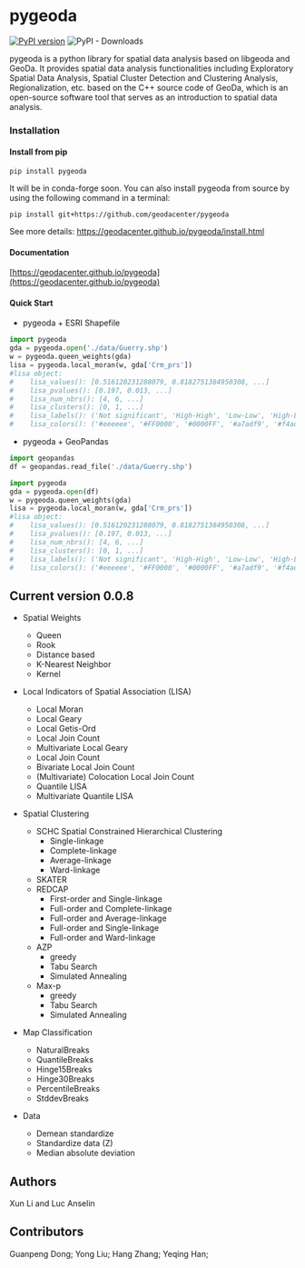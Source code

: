 # pygeoda

[![PyPI version](https://badge.fury.io/py/pygeoda.svg)](https://badge.fury.io/py/pygeoda)
![PyPI - Downloads](https://img.shields.io/pypi/dm/pygeoda)


pygeoda is a python library for spatial data analysis based on libgeoda and GeoDa. It provides spatial data analysis functionalities including Exploratory Spatial Data Analysis, Spatial Cluster Detection and Clustering Analysis, Regionalization, etc. based on the C++ source code of GeoDa, which is an open-source software tool that serves as an introduction to spatial data analysis. 

### Installation

#### Install from pip

```
pip install pygeoda
```

It will be in conda-forge soon. You can also install pygeoda from source by using the following command in a terminal:

```
pip install git+https://github.com/geodacenter/pygeoda    
```

See more details: https://geodacenter.github.io/pygeoda/install.html

#### Documentation

[https://geodacenter.github.io/pygeoda](https://geodacenter.github.io/pygeoda)

#### Quick Start

* pygeoda + ESRI Shapefile
```Python
import pygeoda
gda = pygeoda.open('./data/Guerry.shp')
w = pygeoda.queen_weights(gda)
lisa = pygeoda.local_moran(w, gda['Crm_prs'])
#lisa object:
#    lisa_values(): [0.516120231288079, 0.8182751384950308, ...]
#    lisa_pvalues(): [0.197, 0.013, ...]
#    lisa_num_nbrs(): [4, 6, ...]
#    lisa_clusters(): [0, 1, ...]
#    lisa_labels(): ('Not significant', 'High-High', 'Low-Low', 'High-Low', 'Low-High', 'Undefined', 'Isolated')
#    lisa_colors(): ('#eeeeee', '#FF0000', '#0000FF', '#a7adf9', '#f4ada8', '#464646', '#999999')
```

* pygeoda + GeoPandas

```Python
import geopandas
df = geopandas.read_file('./data/Guerry.shp')

import pygeoda
gda = pygeoda.open(df)
w = pygeoda.queen_weights(gda)
lisa = pygeoda.local_moran(w, gda['Crm_prs'])
#lisa object:
#    lisa_values(): [0.516120231288079, 0.8182751384950308, ...]
#    lisa_pvalues(): [0.197, 0.013, ...]
#    lisa_num_nbrs(): [4, 6, ...]
#    lisa_clusters(): [0, 1, ...]
#    lisa_labels(): ('Not significant', 'High-High', 'Low-Low', 'High-Low', 'Low-High', 'Undefined', 'Isolated')
#    lisa_colors(): ('#eeeeee', '#FF0000', '#0000FF', '#a7adf9', '#f4ada8', '#464646', '#999999')
```


## Current version 0.0.8

* Spatial Weights
    * Queen
    * Rook
    * Distance based
    * K-Nearest Neighbor
    * Kernel
    
* Local Indicators of Spatial Association (LISA)
    * Local Moran
    * Local Geary
    * Local Getis-Ord 
    * Local Join Count
    * Multivariate Local Geary
    * Local Join Count
    * Bivariate Local Join Count
    * (Multivariate) Colocation Local Join Count
    * Quantile LISA
    * Multivariate Quantile LISA

* Spatial Clustering
    * SCHC Spatial Constrained Hierarchical Clustering 
      * Single-linkage
      * Complete-linkage
      * Average-linkage
      * Ward-linkage
    * SKATER
    * REDCAP
      * First-order and Single-linkage
      * Full-order and Complete-linkage
      * Full-order and Average-linkage
      * Full-order and Single-linkage
      * Full-order and Ward-linkage
    * AZP
      * greedy
      * Tabu Search
      * Simulated Annealing
    * Max-p
      * greedy
      * Tabu Search
      * Simulated Annealing
      
* Map Classification
   * NaturalBreaks
   * QuantileBreaks
   * Hinge15Breaks
   * Hinge30Breaks
   * PercentileBreaks
   * StddevBreaks
   
* Data
  * Demean standardize
  * Standardize data (Z)
  * Median absolute deviation


## Authors

Xun Li and Luc Anselin

## Contributors

Guanpeng Dong; Yong Liu; Hang Zhang; Yeqing Han;